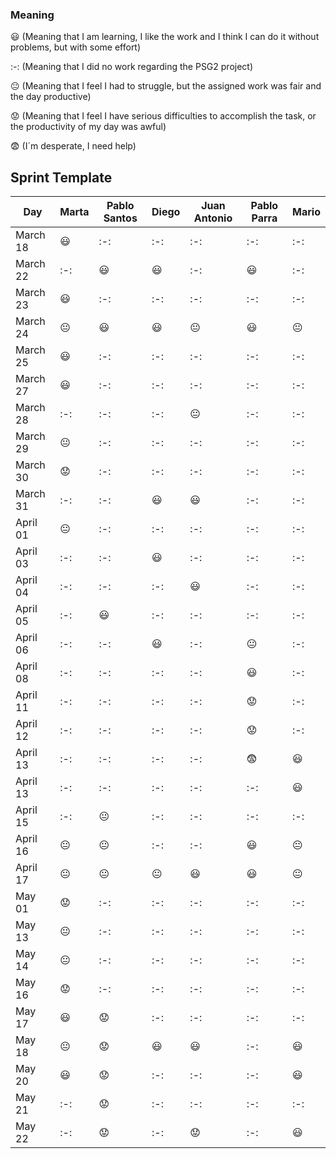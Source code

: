 ### Meaning

:smiley: (Meaning that I am learning, I like the work and I think I can do it without problems, but with some effort)

:-: (Meaning that I did no work regarding the PSG2 project)           

:neutral_face:  (Meaning that I feel I had to struggle, but the assigned work was fair and the day productive) 

:worried: (Meaning that I feel I have serious difficulties to accomplish the task, or the productivity of my day was awful)   

:fearful:   (I´m desperate, I need help)        

## Sprint Template

| Day           |     Marta    	|  Pablo Santos  |     Diego      |  Juan Antonio  |  Pablo Parra   |      Mario     |
| ------------- | ------------- | -------------  | -------------  | -------------  | -------------  | -------------  |
| March 18      |   :smiley:    |      :-:       |      :-:       |      :-:       |      :-:       |       :-:      |
| March 22      |     :-:       |    :smiley:    |    :smiley:    |      :-:       |    :smiley:    |       :-:      |
| March 23      |   :smiley:    |      :-:       |      :-:       |      :-:       |      :-:       |       :-:      |
| March 24      |:neutral_face: |    :smiley:    |   :smiley:     | :neutral_face: |    :smiley:    | :neutral_face: |                
| March 25      |   :smiley:    |      :-:       |      :-:       |      :-:       |      :-:       |      :-:       |                
| March 27      |   :smiley:    |      :-:       |      :-:       |      :-:       |      :-:       |      :-:       |                
| March 28      |     :-:       |      :-:       |      :-:       | :neutral_face: |      :-:       |      :-:       |    
| March 29      |:neutral_face: |      :-:       |      :-:       |      :-:       |      :-:       |      :-:       | 
| March 30      |   :worried:   |      :-:       |      :-:       |      :-:       |      :-:       |      :-:       |
| March 31      |     :-:       |      :-:       |    :smiley:    |    :smiley:    |      :-:       |      :-:       |
| April 01      |:neutral_face: |      :-:       |      :-:       |      :-:       |      :-:       |      :-:       | 
| April 03      |     :-:       |      :-:       |    :smiley:    |      :-:       |      :-:       |      :-:       |
| April 04      |     :-:       |      :-:       |      :-:       |    :smiley:    |      :-:       |      :-:       |
| April 05      |     :-:       |    :smiley:    |      :-:       |      :-:       |      :-:       |      :-:       |
| April 06      |     :-:       |      :-:       |    :smiley:    |      :-:       | :neutral_face: |      :-:       |
| April 08      |     :-:       |      :-:       |      :-:       |      :-:       |    :smiley:    |      :-:       |
| April 11      |     :-:       |      :-:       |      :-:       |      :-:       |    :worried:   |      :-:       |
| April 12      |     :-:       |      :-:       |      :-:       |      :-:       |    :worried:   |      :-:       |
| April 13      |     :-:       |      :-:       |      :-:       |      :-:       |    :fearful:   |    :smiley:    |
| April 13      |     :-:       |      :-:       |      :-:       |      :-:       |    :-:         |    :smiley:    |
| April 15      |     :-:       | :neutral_face: |      :-:       |      :-:       |    :-:         |      :-:       |
| April 16      |:neutral_face: | :neutral_face: |      :-:       |      :-:       |    :smiley:    | :neutral_face: | 
| April 17      |:neutral_face: | :neutral_face: | :neutral_face: |    :smiley:    |    :smiley:    | :neutral_face: |
| May   01      |:worried:      |      :-:       |      :-:       |      :-:       |      :-:       |      :-:       |
| May   13      |:neutral_face: |      :-:       |      :-:       |      :-:       |      :-:       |      :-:       |
| May   14      |:neutral_face: |      :-:       |      :-:       |      :-:       |      :-:       |      :-:       |
| May   16      |:worried:      |      :-:       |      :-:       |      :-:       |      :-:       |      :-:       |
| May   17      |:smiley:       |      :worried:       |      :-:       |      :-:       |      :-:       |      :-:       |
| May   18      |:neutral_face: |      :worried:       |    :smiley:    |    :smiley:    |      :-:       |      :smiley:       |
| May   20      |:smiley:       |      :worried:       |      :-:       |      :-:       |      :-:       |      :smiley:       |
| May   21      |       :-:     |      :worried:       |      :-:       |      :-:       |      :-:       |      :-:       |
| May   22      |       :-:     |      :worried:       |      :-:       |    :worried:   |      :-:       |      :smiley:       |
